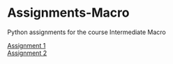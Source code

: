 # Assignments-Macro
Python assignments for the course Intermediate Macro

[Assignment 1](https://github.com/jesperkrauth/Assignments-Macro/blob/master/Assignment_1_labour_market.ipynb)  
[Assignment 2](https://github.com/jesperkrauth/Assignments-Macro/blob/master/Assignment_2_AD-AS.ipynb)
